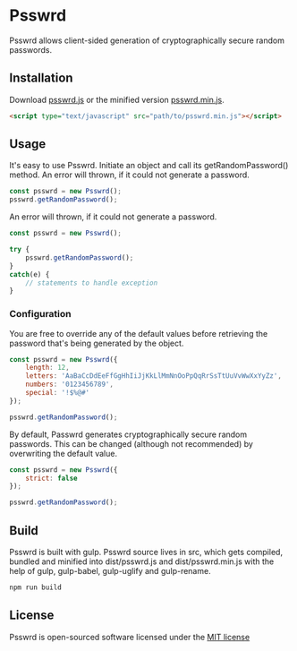 # Psswrd

Psswrd allows client-sided generation of cryptographically secure random passwords.

## Installation

Download [psswrd.js](https://raw.githubusercontent.com/InMomentum/Psswrd/master/dist/psswrd.js) or the minified version [psswrd.min.js](https://raw.githubusercontent.com/InMomentum/Psswrd/master/dist/psswrd.min.js).

```html
<script type="text/javascript" src="path/to/psswrd.min.js"></script>
```

## Usage

It's easy to use Psswrd. Initiate an object and call its getRandomPassword() method. An error will thrown, if it could not generate a password.

```javascript
const psswrd = new Psswrd();
psswrd.getRandomPassword();
```

An error will thrown, if it could not generate a password.

```javascript
const psswrd = new Psswrd();

try {
    psswrd.getRandomPassword();
}
catch(e) {
    // statements to handle exception
}
```

### Configuration

You are free to override any of the default values before retrieving the password that's being generated by the object.

```javascript
const psswrd = new Psswrd({
    length: 12,
    letters: 'AaBaCcDdEeFfGgHhIiJjKkLlMmNnOoPpQqRrSsTtUuVvWwXxYyZz',
    numbers: '0123456789',
    special: '!$%@#'
});

psswrd.getRandomPassword();
```

By default, Passwrd generates cryptographically secure random passwords. This can be changed (although not recommended) by overwriting the default value.

```javascript
const psswrd = new Psswrd({
    strict: false
});

psswrd.getRandomPassword();
```

## Build

Psswrd is built with gulp. Psswrd source lives in src, which gets compiled, bundled and minified into dist/psswrd.js and dist/psswrd.min.js with the help of gulp, gulp-babel, gulp-uglify and gulp-rename.

```bash
npm run build
```

## License

Psswrd is open-sourced software licensed under the [MIT license](http://opensource.org/licenses/MIT)
